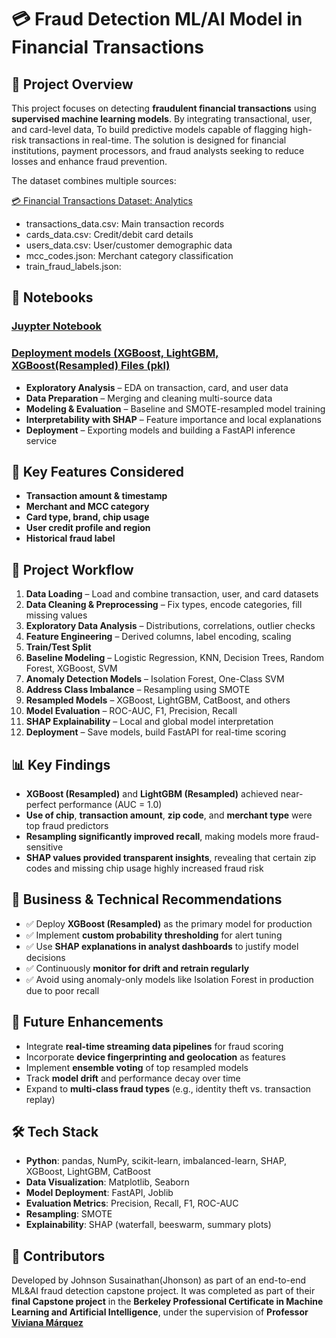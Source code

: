 # 💳 Fraud Detection ML/AI Model in Financial Transactions

## 📌 Project Overview

This project focuses on detecting **fraudulent financial transactions** using **supervised machine learning models**. By integrating transactional, user, and card-level data, To build predictive models capable of flagging high-risk transactions in real-time. The solution is designed for financial institutions, payment processors, and fraud analysts seeking to reduce losses and enhance fraud prevention.

The dataset combines multiple sources:

[💳 Financial Transactions Dataset: Analytics](https://www.kaggle.com/datasets/computingvictor/transactions-fraud-datasets)

- transactions_data.csv: Main transaction records
- cards_data.csv: Credit/debit card details
- users_data.csv: User/customer demographic data
- mcc_codes.json: Merchant category classification
- train_fraud_labels.json:

## 📖 Notebooks

### [Juypter Notebook](https://github.com/Jhonson924/berkeley/blob/main/FinancialTransaction_FraudDetectionModel/financialTransactionFraudDetection.ipynb)

### [Deployment models (XGBoost, LightGBM, XGBoost(Resampled) Files (pkl)](https://github.com/Jhonson924/berkeley/tree/main/FinancialTransaction_FraudDetectionModel/Depolyment%20Models)

- **Exploratory Analysis** – EDA on transaction, card, and user data
- **Data Preparation** – Merging and cleaning multi-source data
- **Modeling & Evaluation** – Baseline and SMOTE-resampled model training
- **Interpretability with SHAP** – Feature importance and local explanations
- **Deployment** – Exporting models and building a FastAPI inference service

## 🔑 Key Features Considered

- **Transaction amount & timestamp**
- **Merchant and MCC category**
- **Card type, brand, chip usage**
- **User credit profile and region**
- **Historical fraud label**

## 🚀 Project Workflow

1. **Data Loading** – Load and combine transaction, user, and card datasets
2. **Data Cleaning & Preprocessing** – Fix types, encode categories, fill missing values
3. **Exploratory Data Analysis** – Distributions, correlations, outlier checks
4. **Feature Engineering** – Derived columns, label encoding, scaling
5. **Train/Test Split**
6. **Baseline Modeling** – Logistic Regression, KNN, Decision Trees, Random Forest, XGBoost, SVM
7. **Anomaly Detection Models** – Isolation Forest, One-Class SVM
8. **Address Class Imbalance** – Resampling using SMOTE
9. **Resampled Models** – XGBoost, LightGBM, CatBoost, and others
10. **Model Evaluation** – ROC-AUC, F1, Precision, Recall
11. **SHAP Explainability** – Local and global model interpretation
12. **Deployment** – Save models, build FastAPI for real-time scoring

## 📊 Key Findings

- **XGBoost (Resampled)** and **LightGBM (Resampled)** achieved near-perfect performance (AUC = 1.0)
- **Use of chip**, **transaction amount**, **zip code**, and **merchant type** were top fraud predictors
- **Resampling significantly improved recall**, making models more fraud-sensitive
- **SHAP values provided transparent insights**, revealing that certain zip codes and missing chip usage highly increased fraud risk

## 🎯 Business & Technical Recommendations

- ✅ Deploy **XGBoost (Resampled)** as the primary model for production
- ✅ Implement **custom probability thresholding** for alert tuning
- ✅ Use **SHAP explanations in analyst dashboards** to justify model decisions
- ✅ Continuously **monitor for drift and retrain regularly**
- ✅ Avoid using anomaly-only models like Isolation Forest in production due to poor recall

## 🔬 Future Enhancements

- Integrate **real-time streaming data pipelines** for fraud scoring
- Incorporate **device fingerprinting and geolocation** as features
- Implement **ensemble voting** of top resampled models
- Track **model drift** and performance decay over time
- Expand to **multi-class fraud types** (e.g., identity theft vs. transaction replay)

## 🛠️ Tech Stack

- **Python**: pandas, NumPy, scikit-learn, imbalanced-learn, SHAP, XGBoost, LightGBM, CatBoost
- **Data Visualization**: Matplotlib, Seaborn
- **Model Deployment**: FastAPI, Joblib
- **Evaluation Metrics**: Precision, Recall, F1, ROC-AUC
- **Resampling**: SMOTE
- **Explainability**: SHAP (waterfall, beeswarm, summary plots)

## 👥 Contributors

Developed by Johnson Susainathan(Jhonson) as part of an end-to-end ML&AI fraud detection capstone project. It was completed as part of their **final Capstone project** in the **Berkeley Professional Certificate in Machine Learning and Artificial Intelligence**, under the supervision of **Professor  [Viviana Márquez](https://www.linkedin.com/in/vivianamarquez/)**

